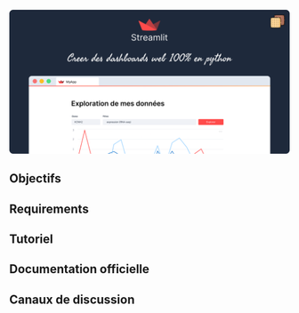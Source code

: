<p align="center">
    <a href="https://streamlit.io" target="_blank" rel="noopener">
        <img src="https://raw.githubusercontent.com/Phloemus/Streamlit-Coin-Geek/main/img/cover.png" alt="Streamlit - Créer des dashboards web en python" />
    </a>
</p>



## Objectifs

## Requirements

## Tutoriel

## Documentation officielle

## Canaux de discussion 

